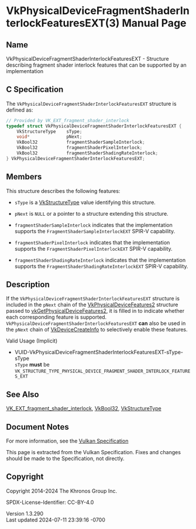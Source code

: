 # VkPhysicalDeviceFragmentShaderInterlockFeaturesEXT(3) Manual Page

## Name

VkPhysicalDeviceFragmentShaderInterlockFeaturesEXT - Structure
describing fragment shader interlock features that can be supported by
an implementation



## <a href="#_c_specification" class="anchor"></a>C Specification

The `VkPhysicalDeviceFragmentShaderInterlockFeaturesEXT` structure is
defined as:

``` c
// Provided by VK_EXT_fragment_shader_interlock
typedef struct VkPhysicalDeviceFragmentShaderInterlockFeaturesEXT {
    VkStructureType    sType;
    void*              pNext;
    VkBool32           fragmentShaderSampleInterlock;
    VkBool32           fragmentShaderPixelInterlock;
    VkBool32           fragmentShaderShadingRateInterlock;
} VkPhysicalDeviceFragmentShaderInterlockFeaturesEXT;
```

## <a href="#_members" class="anchor"></a>Members

This structure describes the following features:

- `sType` is a [VkStructureType](https://registry.khronos.org/vulkan/specs/1.3-extensions/man/html/VkStructureType.html) value identifying
  this structure.

- `pNext` is `NULL` or a pointer to a structure extending this
  structure.

- <span id="features-fragmentShaderSampleInterlock"></span>
  `fragmentShaderSampleInterlock` indicates that the implementation
  supports the `FragmentShaderSampleInterlockEXT` SPIR-V capability.

- <span id="features-fragmentShaderPixelInterlock"></span>
  `fragmentShaderPixelInterlock` indicates that the implementation
  supports the `FragmentShaderPixelInterlockEXT` SPIR-V capability.

- <span id="features-fragmentShaderShadingRateInterlock"></span>
  `fragmentShaderShadingRateInterlock` indicates that the implementation
  supports the `FragmentShaderShadingRateInterlockEXT` SPIR-V
  capability.

## <a href="#_description" class="anchor"></a>Description

If the `VkPhysicalDeviceFragmentShaderInterlockFeaturesEXT` structure is
included in the `pNext` chain of the
[VkPhysicalDeviceFeatures2](https://registry.khronos.org/vulkan/specs/1.3-extensions/man/html/VkPhysicalDeviceFeatures2.html) structure
passed to
[vkGetPhysicalDeviceFeatures2](https://registry.khronos.org/vulkan/specs/1.3-extensions/man/html/vkGetPhysicalDeviceFeatures2.html), it is
filled in to indicate whether each corresponding feature is supported.
`VkPhysicalDeviceFragmentShaderInterlockFeaturesEXT` **can** also be
used in the `pNext` chain of
[VkDeviceCreateInfo](https://registry.khronos.org/vulkan/specs/1.3-extensions/man/html/VkDeviceCreateInfo.html) to selectively enable
these features.

Valid Usage (Implicit)

- <a
  href="#VUID-VkPhysicalDeviceFragmentShaderInterlockFeaturesEXT-sType-sType"
  id="VUID-VkPhysicalDeviceFragmentShaderInterlockFeaturesEXT-sType-sType"></a>
  VUID-VkPhysicalDeviceFragmentShaderInterlockFeaturesEXT-sType-sType  
  `sType` **must** be
  `VK_STRUCTURE_TYPE_PHYSICAL_DEVICE_FRAGMENT_SHADER_INTERLOCK_FEATURES_EXT`

## <a href="#_see_also" class="anchor"></a>See Also

[VK_EXT_fragment_shader_interlock](https://registry.khronos.org/vulkan/specs/1.3-extensions/man/html/VK_EXT_fragment_shader_interlock.html),
[VkBool32](https://registry.khronos.org/vulkan/specs/1.3-extensions/man/html/VkBool32.html), [VkStructureType](https://registry.khronos.org/vulkan/specs/1.3-extensions/man/html/VkStructureType.html)

## <a href="#_document_notes" class="anchor"></a>Document Notes

For more information, see the <a
href="https://registry.khronos.org/vulkan/specs/1.3-extensions/html/vkspec.html#VkPhysicalDeviceFragmentShaderInterlockFeaturesEXT"
target="_blank" rel="noopener">Vulkan Specification</a>

This page is extracted from the Vulkan Specification. Fixes and changes
should be made to the Specification, not directly.

## <a href="#_copyright" class="anchor"></a>Copyright

Copyright 2014-2024 The Khronos Group Inc.

SPDX-License-Identifier: CC-BY-4.0

Version 1.3.290  
Last updated 2024-07-11 23:39:16 -0700
